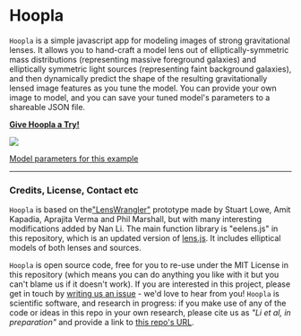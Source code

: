Hoopla
======

`Hoopla` is a simple javascript app for modeling images of strong gravitational lenses. It allows you to hand-craft a model lens out of elliptically-symmetric mass distributions (representing massive foreground galaxies) and elliptically symmetric light sources (representing faint background galaxies), and then dynamically predict the shape of the resulting gravitationally lensed image features as you tune the model. You can provide your own image to model, and you can save your tuned model's parameters to a shareable JSON file.

<!-- Insert screenshot here! -->

**[Give Hoopla a Try!](http://linan7788626.github.io/pages/Hoopla/index.html)**

[![](https://github.com/drphilmarshall/Hoopla/blob/master/images/screenshot.png)](http://linan7788626.github.io/pages/Hoopla/index.html)

[Model parameters for this example](https://github.com/drphilmarshall/Hoopla/blob/master/screenshot.JSON)

----

### Credits, License, Contact etc

`Hoopla` is based on the["LensWrangler"](http://drphilmarshall.github.com/LensWrangler/) prototype made by Stuart Lowe, Amit Kapadia, Aprajita Verma and Phil Marshall, but with many interesting modifications added by Nan Li. The main function library is "eelens.js" in this repository, which is an updated version of [lens.js](https://github.com/slowe/lensjs). It includes elliptical models of both lenses and sources.

`Hoopla` is open source code, free for you to re-use under the MIT License in this repository (which means you can do anything you like with it but you can't blame us if it doesn't work). If you are interested in this project, please get in touch by [writing us an issue]() - we'd love to hear from you! `Hoopla` is scientific software, and research in progress: if you make use of any of the code or ideas in this repo in your own research, please cite us as _"Li et al, in preparation"_ and provide a link to [this repo's URL](https://github.com/linan7788626/Hoopla). 
